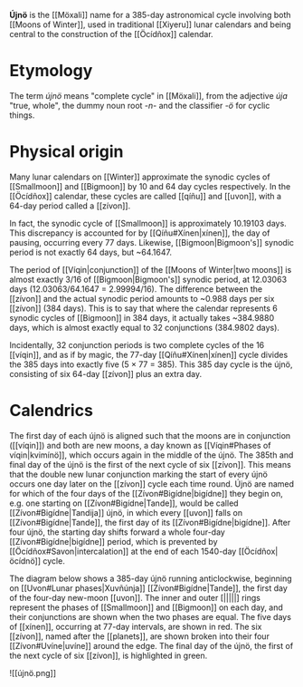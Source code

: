 **Újnö** is the [[Möxali]] name for a 385-day astronomical cycle involving both [[Moons of Winter]], used in traditional [[Xiyeru]] lunar calendars and being central to the construction of the [[Öcídñox]] calendar.
# Etymology
The term *újnö* means "complete cycle" in [[Möxali]], from the adjective *úja* "true, whole", the dummy noun root *-n-* and the classifier *-ö* for cyclic things.
# Physical origin
Many lunar calendars on [[Winter]] approximate the synodic cycles of [[Smallmoon]] and [[Bigmoon]] by 10 and 64 day cycles respectively. In the [[Öcídñox]] calendar, these cycles are called [[qíñu]] and [[uvon]], with a 64-day period called a [[zívon]].

In fact, the synodic cycle of [[Smallmoon]] is approximately 10.19103 days. This discrepancy is accounted for by [[Qíñu#Xínen|xínen]], the day of pausing, occurring every 77 days. Likewise, [[Bigmoon|Bigmoon's]] synodic period is not exactly 64 days, but ~64.1647.

The period of [[Víqin|conjunction]] of the [[Moons of Winter|two moons]] is almost exactly 3/16 of [[Bigmoon|Bigmoon's]] synodic period, at 12.03063 days (12.03063/64.1647 = 2.99994/16). The difference between the [[zívon]] and the actual synodic period amounts to ~0.988 days per six [[zívon]] (384 days). This is to say that where the calendar represents 6 synodic cycles of [[Bigmoon]] in 384 days, it actually takes ~384.9880 days, which is almost exactly equal to 32 conjunctions (384.9802 days).

Incidentally, 32 conjunction periods is two complete cycles of the 16 [[víqin]], and as if by magic, the 77-day [[Qíñu#Xínen|xínen]] cycle divides the 385 days into exactly five (5 × 77 = 385). This 385 day cycle is the újnö, consisting of six 64-day [[zívon]] plus an extra day.
# Calendrics
The first day of each újnö is aligned such that the moons are in conjunction ([[víqin]]) and both are new moons, a day known as [[Víqin#Phases of víqin|kvimínö]], which occurs again in the middle of the újnö. The 385th and final day of the újnö is the first of the next cycle of six [[zívon]]. This means that the double new lunar conjunction marking the start of every újnö occurs one day later on the [[zívon]] cycle each time round. Újnö are named for which of the four days of the [[Zívon#Bigídne|bigídne]] they begin on, e.g. one starting on [[Zívon#Bigídne|Tande]], would be called [[Zívon#Bigídne|Tandija]] újnö, in which every [[uvon]] falls on [[Zívon#Bigídne|Tande]], the first day of its [[Zívon#Bigídne|bigídne]]. After four újnö, the starting day shifts forward a whole four-day [[Zívon#Bigídne|bigídne]] period, which is prevented by [[Öcídñox#Savon|intercalation]] at the end of each 1540-day [[Öcídñox|öcídnö]] cycle.

The diagram below shows a 385-day újnö running anticlockwise, beginning on [[Uvon#Lunar phases|Xuvñúnja]] [[Zívon#Bigídne|Tande]], the first day of the four-day new-moon [[uvon]]. The inner and outer [|||||] rings represent the phases of [[Smallmoon]] and [[Bigmoon]] on each day, and their conjunctions are shown when the two phases are equal. The five days of [[xínen]], occurring at 77-day intervals, are shown in red. The six [[zívon]], named after the [[planets]], are shown broken into their four [[Zívon#Uvíne|uvíne]] around the edge. The final day of the újnö, the first of the next cycle of six [[zívon]], is highlighted in green. 

![[újnö.png]]